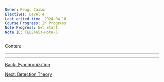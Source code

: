 ```yaml
---
Owner: Peng, Caikun
Electives: Level 4
Last edited time: 2024-04-18
Course Progress: In Progress
Note Progress: Not Start
Note ID: TELE4653-Note-5
---
```


Content

---


---
[Back: Synchronization](4.%20TELE4653%20Synchronization.md)

[Next: Detection Theory](6.%20TELE4653%20Detection%20Theory.md)